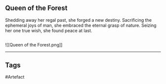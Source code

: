## Queen of the Forest
Shedding away her regal past,
she forged a new destiny.
Sacrificing the ephemeral joys of man,
she embraced the eternal grasp of nature.
Seizing her one true wish,
she found peace at last.
## 
![[Queen of the Forest.png]]

---
## Tags
#Artefact